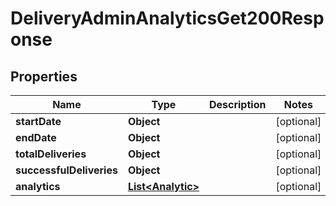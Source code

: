 

# DeliveryAdminAnalyticsGet200Response


## Properties

| Name | Type | Description | Notes |
|------------ | ------------- | ------------- | -------------|
|**startDate** | **Object** |  |  [optional] |
|**endDate** | **Object** |  |  [optional] |
|**totalDeliveries** | **Object** |  |  [optional] |
|**successfulDeliveries** | **Object** |  |  [optional] |
|**analytics** | [**List&lt;Analytic&gt;**](Analytic.md) |  |  [optional] |



